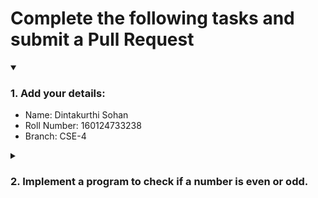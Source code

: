 # Complete the following tasks and submit a Pull Request
<details open>
<summary><h3>1. Add your details: </h3></summary>
<ul>
  <li> Name: Dintakurthi Sohan</li>
  <li> Roll Number: 160124733238</li>
  <li> Branch: CSE-4</li>
</ul>
</details>
<details>
<summary><h3> 2. Implement a program to check if a number is even or odd. </h3></summary>
<ul>
  <li> Create a new file in the repository and add your code. </li>
  <li> Use any programming language of your choice. </li>
</ul>
</details>
